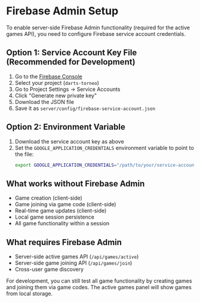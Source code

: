 # Firebase Admin Setup

To enable server-side Firebase Admin functionality (required for the active games API), you need to configure Firebase service account credentials.

## Option 1: Service Account Key File (Recommended for Development)

1. Go to the [Firebase Console](https://console.firebase.google.com/)
2. Select your project (`darts-torneo`)
3. Go to Project Settings → Service Accounts
4. Click "Generate new private key"
5. Download the JSON file
6. Save it as `server/config/firebase-service-account.json`

## Option 2: Environment Variable

1. Download the service account key as above
2. Set the `GOOGLE_APPLICATION_CREDENTIALS` environment variable to point to the file:
   ```bash
   export GOOGLE_APPLICATION_CREDENTIALS="/path/to/your/service-account-key.json"
   ```

## What works without Firebase Admin

- Game creation (client-side)
- Game joining via game code (client-side)
- Real-time game updates (client-side)
- Local game session persistence
- All game functionality within a session

## What requires Firebase Admin

- Server-side active games API (`/api/games/active`)
- Server-side game joining API (`/api/games/join`) 
- Cross-user game discovery

For development, you can still test all game functionality by creating games and joining them via game codes. The active games panel will show games from local storage.
